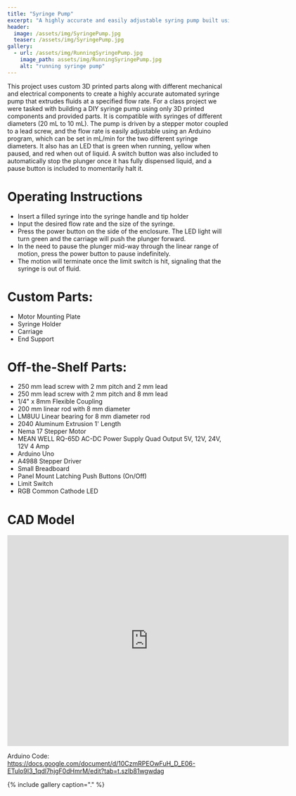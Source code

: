 ```yaml
---
title: "Syringe Pump"
excerpt: "A highly accurate and easily adjustable syring pump built using 3D printed parts along with other mechanical and electrical components."
header:
  image: /assets/img/SyringePump.jpg
  teaser: /assets/img/SyringePump.jpg
gallery:
  - url: /assets/img/RunningSyringePump.jpg
    image_path: assets/img/RunningSyringePump.jpg
    alt: "running syringe pump"
---
```


This project uses custom 3D printed parts along with different mechanical and electrical components to create a highly accurate automated syringe pump that extrudes fluids at a specified flow rate. For a class project we were tasked with building a DIY syringe pump using only 3D printed components and provided parts. It is compatible with syringes of different diameters (20 mL to 10 mL). The pump is driven by a stepper motor coupled to a lead screw, and the flow rate is easily adjustable using an Arduino program, which can be set in mL/min for the two different syringe diameters. It also has an LED that is green when running, yellow when paused, and red when out of liquid. A switch button was also included to automatically stop the plunger once it has fully dispensed liquid, and a pause button is included to momentarily halt it. 

# Operating Instructions
  * Insert a filled syringe into the syringe handle and tip holder 
  * Input the desired flow rate and the size of the syringe.
  * Press the power button on the side of the enclosure. The LED light will turn green and the carriage will push the plunger forward.
  * In the need to pause the plunger mid-way through the linear range of motion, press the power button to pause indefinitely.
  * The motion will terminate once the limit switch is hit, signaling that the syringe is out of fluid.

# Custom Parts:
* Motor Mounting Plate
* Syringe Holder
* Carriage
* End Support

# Off-the-Shelf Parts:
* 250 mm lead screw with 2 mm pitch and 2 mm lead
* 250 mm lead screw with 2 mm pitch and 8 mm lead
* 1/4" x 8mm Flexible Coupling
* 200 mm linear rod with 8 mm diameter
* LM8UU Linear bearing for 8 mm diameter rod
* 2040 Aluminum Extrusion 1' Length
* Nema 17 Stepper Motor
* MEAN WELL RQ-65D AC-DC Power Supply Quad Output 5V, 12V, 24V, 12V 4 Amp
* Arduino Uno
* A4988 Stepper Driver
* Small Breadboard
* Panel Mount Latching Push Buttons (On/Off)
* Limit Switch
* RGB Common Cathode LED

# CAD Model
<iframe src="https://vanderbilt643.autodesk360.com/shares/public/SH286ddQT78850c0d8a4fede7fc03bec77b3?mode=embed" width="640" height="480" allowfullscreen="true" webkitallowfullscreen="true" mozallowfullscreen="true"  frameborder="0"></iframe>

Arduino Code: https://docs.google.com/document/d/10CzmRPEOwFuH_D_E06-ETulo9I3_1qdl7hjgF0dHmrM/edit?tab=t.szlb81wgwdag

{% include gallery caption="." %}
